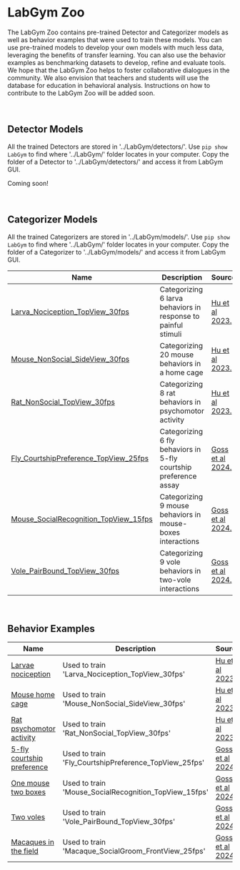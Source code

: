 # LabGym Zoo

The LabGym Zoo contains pre-trained Detector and Categorizer models as well as behavior examples that were used to train these models. You can use pre-trained models to develop your own models with much less data, leveraging the benefits of transfer learning. You can also use the behavior examples as benchmarking datasets to develop, refine and evaluate tools. We hope that the LabGym Zoo helps to foster collaborative dialogues in the community. We also envision that teachers and students will use the database for education in behavioral analysis. Instructions on how to contribute to the LabGym Zoo will be added soon.

<p>&nbsp;</p>

## Detector Models

All the trained Detectors are stored in '../LabGym/detectors/'. Use `pip show LabGym` to find where '../LabGym/' folder locates in your computer. Copy the folder of a Detector to '../LabGym/detectors/' and access it from LabGym GUI. 

Coming soon!

<p>&nbsp;</p>

## Categorizer Models

All the trained Categorizers are stored in '../LabGym/models/'. Use `pip show LabGym` to find where '../LabGym/' folder locates in your computer. Copy the folder of a Categorizer to '../LabGym/models/' and access it from LabGym GUI.

| Name             | Description | Source |
|------------------|-----------|--------|
| [Larva_Nociception_TopView_30fps](https://drive.google.com/file/d/1ITz9aBR8LEbi0RKsoPCTeRvvEnRYitUR/view?usp=sharing) | Categorizing 6 larva behaviors in response to painful stimuli | [Hu et al 2023.](https://www.cell.com/cell-reports-methods/fulltext/S2667-2375(23)00026-7) |
| [Mouse_NonSocial_SideView_30fps](https://drive.google.com/file/d/13ss-5myp0du6pXzbueKRMb__8VG0kW-Y/view?usp=sharing) | Categorizing 20 mouse behaviors in a home cage | [Hu et al 2023.](https://www.cell.com/cell-reports-methods/fulltext/S2667-2375(23)00026-7) |
| [Rat_NonSocial_TopView_30fps](https://drive.google.com/file/d/1myHhpScuKRPPUk-7tY01789CAwKJjrux/view?usp=sharing) | Categorizing 8 rat behaviors in psychomotor activity | [Hu et al 2023.](https://www.cell.com/cell-reports-methods/fulltext/S2667-2375(23)00026-7) |
| [Fly_CourtshipPreference_TopView_25fps](https://drive.google.com/file/d/1j0LOSi3H0cNiHbedMz6gGfx2_-K0JKyM/view?usp=sharing) | Categorizing 6 fly behaviors in 5-fly courtship preference assay | [Goss et al 2024.](https://www.biorxiv.org/content/10.1101/2024.07.07.602350v1) |
| [Mouse_SocialRecognition_TopView_15fps](https://drive.google.com/file/d/1jBJq--yPdVitFEUjGajEZdgOMoZdB9LE/view?usp=sharing) | Categorizing 9 mouse behaviors in mouse-boxes interactions | [Goss et al 2024.](https://www.biorxiv.org/content/10.1101/2024.07.07.602350v1) |
| [Vole_PairBound_TopView_30fps](https://drive.google.com/file/d/1x_wLN494PEILFOAXcgyW4xhssiU4U1W3/view?usp=sharing) | Categorizing 9 vole behaviors in two-vole interactions | [Goss et al 2024.](https://www.biorxiv.org/content/10.1101/2024.07.07.602350v1) |

<p>&nbsp;</p>

## Behavior Examples

| Name             | Description | Source |
|------------------|-----------|--------|
| [Larvae nociception](https://drive.google.com/file/d/1q4KfML2-uiHrD3du2qKoSR0sW2Nbk5XS/view?usp=sharing) | Used to train 'Larva_Nociception_TopView_30fps' | [Hu et al 2023.](https://www.cell.com/cell-reports-methods/fulltext/S2667-2375(23)00026-7) |
| [Mouse home cage](https://drive.google.com/file/d/1xaUBTrJ4v0xGCQCEgh4tZ7fOOJr6_nMP/view?usp=sharing) | Used to train 'Mouse_NonSocial_SideView_30fps' | [Hu et al 2023.](https://www.cell.com/cell-reports-methods/fulltext/S2667-2375(23)00026-7) |
| [Rat psychomotor activity](https://drive.google.com/file/d/1l2fY6Ycg8f6DdUfUEymuIfk7Hn9Bh2sr/view?usp=sharing) | Used to train 'Rat_NonSocial_TopView_30fps' | [Hu et al 2023.](https://www.cell.com/cell-reports-methods/fulltext/S2667-2375(23)00026-7) |
| [5-fly courtship preference](https://drive.google.com/file/d/1VGCyhvgGyoT_5P8uNHC1xJq8jX75a_K5/view?usp=sharing) | Used to train 'Fly_CourtshipPreference_TopView_25fps' | [Goss et al 2024.](https://www.biorxiv.org/content/10.1101/2024.07.07.602350v1) |
| [One mouse two boxes](https://drive.google.com/file/d/1PPCNyHlTYSijU0AqQOIpsfKyNyvOhP_l/view?usp=sharing) | Used to train 'Mouse_SocialRecognition_TopView_15fps' | [Goss et al 2024.](https://www.biorxiv.org/content/10.1101/2024.07.07.602350v1) |
| [Two voles](https://drive.google.com/file/d/15EMsQyS1ZH12UsvrakPufeL8t24MQ7xv/view?usp=sharing) | Used to train 'Vole_PairBound_TopView_30fps' | [Goss et al 2024.](https://www.biorxiv.org/content/10.1101/2024.07.07.602350v1) |
| [Macaques in the field](https://drive.google.com/file/d/1Y7MgBWpffNYE4d6gHeXeHikchg5RL_u9/view?usp=sharing) | Used to train 'Macaque_SocialGroom_FrontView_25fps' | [Goss et al 2024.](https://www.biorxiv.org/content/10.1101/2024.07.07.602350v1) |
